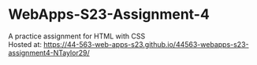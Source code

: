 # WebApps-S23-Assignment-4
A practice assignment for HTML with CSS\
Hosted at: https://44-563-web-apps-s23.github.io/44563-webapps-s23-assignment4-NTaylor29/
